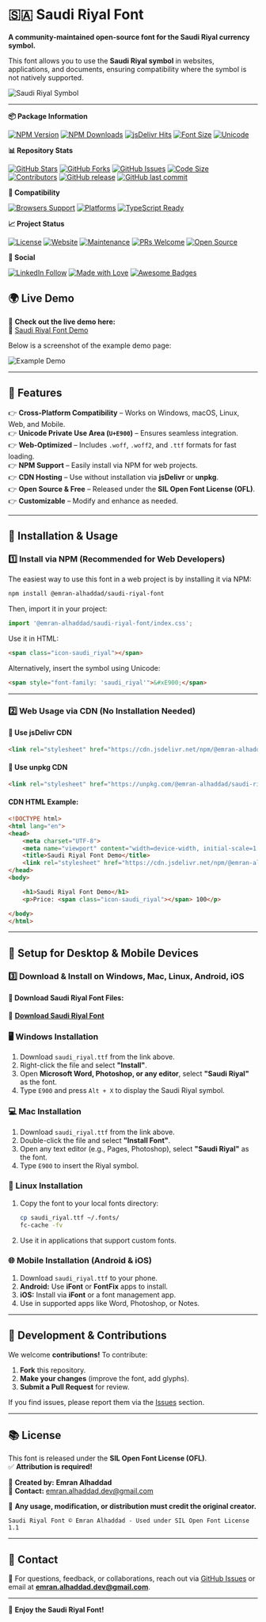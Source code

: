 # 🇸🇦 Saudi Riyal Font  

**A community-maintained open-source font for the Saudi Riyal currency symbol.**  

This font allows you to use the **Saudi Riyal symbol** in websites, applications, and documents, ensuring compatibility where the symbol is not natively supported.  

![Saudi Riyal Symbol](examples/saudi_riyal-sample.jpg)

---

**📦 Package Information**

[![NPM Version](https://img.shields.io/npm/v/@emran-alhaddad/saudi-riyal-font)](https://www.npmjs.com/package/@emran-alhaddad/saudi-riyal-font)
[![NPM Downloads](https://img.shields.io/npm/dt/@emran-alhaddad/saudi-riyal-font?label=npm%20downloads)](https://www.npmjs.com/package/@emran-alhaddad/saudi-riyal-font)
[![jsDelivr Hits](https://img.shields.io/jsdelivr/npm/hm/@emran-alhaddad/saudi-riyal-font)](https://www.jsdelivr.com/package/npm/@emran-alhaddad/saudi-riyal-font)
[![Font Size](https://img.shields.io/badge/Font%20Size-Lightweight-success)](https://github.com/emran-alhaddad/Saudi-Riyal-Font)
[![Unicode](https://img.shields.io/badge/Unicode-U%2BE900-blueviolet)](https://emran-alhaddad.github.io/Saudi-Riyal-Font/examples/demo.html)

**📊 Repository Stats**

[![GitHub Stars](https://img.shields.io/github/stars/emran-alhaddad/Saudi-Riyal-Font)](https://github.com/emran-alhaddad/Saudi-Riyal-Font/stargazers)
[![GitHub Forks](https://img.shields.io/github/forks/emran-alhaddad/Saudi-Riyal-Font)](https://github.com/emran-alhaddad/Saudi-Riyal-Font/network/members)
[![GitHub Issues](https://img.shields.io/github/issues/emran-alhaddad/Saudi-Riyal-Font)](https://github.com/emran-alhaddad/Saudi-Riyal-Font/issues)
[![Code Size](https://img.shields.io/github/languages/code-size/emran-alhaddad/Saudi-Riyal-Font)](https://github.com/emran-alhaddad/Saudi-Riyal-Font)
[![Contributors](https://img.shields.io/github/contributors/emran-alhaddad/Saudi-Riyal-Font)](https://github.com/emran-alhaddad/Saudi-Riyal-Font/graphs/contributors)
[![GitHub release](https://img.shields.io/github/release/emran-alhaddad/Saudi-Riyal-Font)](https://github.com/emran-alhaddad/Saudi-Riyal-Font/releases)
[![GitHub last commit](https://img.shields.io/github/last-commit/emran-alhaddad/Saudi-Riyal-Font)](https://github.com/emran-alhaddad/Saudi-Riyal-Font/commits)

**🔄 Compatibility**

[![Browsers Support](https://img.shields.io/badge/Browsers-Chrome%20%7C%20Firefox%20%7C%20Safari%20%7C%20Edge-brightgreen)](https://emran-alhaddad.github.io/Saudi-Riyal-Font/examples/demo.html)
[![Platforms](https://img.shields.io/badge/Platforms-Windows%20%7C%20Mac%20%7C%20Linux%20%7C%20Android%20%7C%20iOS-blue)](https://github.com/emran-alhaddad/Saudi-Riyal-Font)
[![TypeScript Ready](https://img.shields.io/badge/TypeScript-Ready-blue)](https://www.typescriptlang.org/)

**📈 Project Status**

[![License](https://img.shields.io/badge/license-OFL--1.1-blue)](https://github.com/emran-alhaddad/Saudi-Riyal-Font/blob/main/LICENSE.txt)
[![Website](https://img.shields.io/website?url=https%3A%2F%2Femran-alhaddad.github.io%2FSaudi-Riyal-Font%2Fexamples%2Fdemo.html)](https://emran-alhaddad.github.io/Saudi-Riyal-Font/examples/demo.html)
[![Maintenance](https://img.shields.io/badge/Maintained%3F-yes-green.svg)](https://github.com/emran-alhaddad/Saudi-Riyal-Font/graphs/commit-activity)
[![PRs Welcome](https://img.shields.io/badge/PRs-welcome-brightgreen.svg)](https://github.com/emran-alhaddad/Saudi-Riyal-Font/pulls)
[![Open Source](https://badges.frapsoft.com/os/v1/open-source.svg?v=103)](https://opensource.org/)

**👥 Social**

[![LinkedIn Follow](https://img.shields.io/badge/LinkedIn-Follow-blue?style=social&logo=linkedin)](https://www.linkedin.com/in/emran-alhaddad/)
[![Made with Love](https://img.shields.io/badge/Made%20with-❤️-red)](https://github.com/emran-alhaddad)
[![Awesome Badges](https://img.shields.io/badge/badges-awesome-green.svg)](https://github.com/emran-alhaddad/Saudi-Riyal-Font)

## 🌍 Live Demo  
🎉 **Check out the live demo here:**  
🔗 [Saudi Riyal Font Demo](https://emran-alhaddad.github.io/Saudi-Riyal-Font/examples/demo.html)  

Below is a screenshot of the example demo page:  

![Example Demo](examples/example-demo.png)

---

## 📌 Features  
👉 **Cross-Platform Compatibility** – Works on Windows, macOS, Linux, Web, and Mobile.  
👉 **Unicode Private Use Area (`U+E900`)** – Ensures seamless integration.  
👉 **Web-Optimized** – Includes `.woff`, `.woff2`, and `.ttf` formats for fast loading.  
👉 **NPM Support** – Easily install via NPM for web projects.  
👉 **CDN Hosting** – Use without installation via **jsDelivr** or **unpkg**.  
👉 **Open Source & Free** – Released under the **SIL Open Font License (OFL)**.  
👉 **Customizable** – Modify and enhance as needed.  

---

## 💍 Installation & Usage  

### **1️⃣ Install via NPM (Recommended for Web Developers)**  
The easiest way to use this font in a web project is by installing it via NPM:  

```sh
npm install @emran-alhaddad/saudi-riyal-font
```

Then, import it in your project:  

```js
import '@emran-alhaddad/saudi-riyal-font/index.css';
```

Use it in HTML:  

```html
<span class="icon-saudi_riyal"></span>
```

Alternatively, insert the symbol using Unicode:  

```html
<span style="font-family: 'saudi_riyal'">&#xE900;</span>
```

---

### **2️⃣ Web Usage via CDN (No Installation Needed)**  

#### **📌 Use jsDelivr CDN**
```html
<link rel="stylesheet" href="https://cdn.jsdelivr.net/npm/@emran-alhaddad/saudi-riyal-font/index.css">
```

#### **📌 Use unpkg CDN**
```html
<link rel="stylesheet" href="https://unpkg.com/@emran-alhaddad/saudi-riyal-font/index.css">
```

#### **CDN HTML Example:**
```html
<!DOCTYPE html>
<html lang="en">
<head>
    <meta charset="UTF-8">
    <meta name="viewport" content="width=device-width, initial-scale=1.0">
    <title>Saudi Riyal Font Demo</title>
    <link rel="stylesheet" href="https://cdn.jsdelivr.net/npm/@emran-alhaddad/saudi-riyal-font/index.css">
</head>
<body>

    <h1>Saudi Riyal Font Demo</h1>
    <p>Price: <span class="icon-saudi_riyal"></span> 100</p>

</body>
</html>
```

---

## 📝 Setup for Desktop & Mobile Devices  

### **3️⃣ Download & Install on Windows, Mac, Linux, Android, iOS**  
#### **📂 Download Saudi Riyal Font Files:**  
📂 **[Download Saudi Riyal Font](https://github.com/emran-alhaddad/Saudi-Riyal-Font/blob/main/fonts/saudi_riyal.ttf)**  

### **🖥 Windows Installation**  
1. Download `saudi_riyal.ttf` from the link above.  
2. Right-click the file and select **"Install"**.  
3. Open **Microsoft Word, Photoshop, or any editor**, select **"Saudi Riyal"** as the font.  
4. Type `E900` and press `Alt + X` to display the Saudi Riyal symbol.  

### **💻 Mac Installation**  
1. Download `saudi_riyal.ttf` from the link above.  
2. Double-click the file and select **"Install Font"**.  
3. Open any text editor (e.g., Pages, Photoshop), select **"Saudi Riyal"** as the font.  
4. Type `E900` to insert the Riyal symbol.  

### **🐧 Linux Installation**  
1. Copy the font to your local fonts directory:  
   ```sh
   cp saudi_riyal.ttf ~/.fonts/
   fc-cache -fv
   ```  
2. Use it in applications that support custom fonts.  

### **🌐 Mobile Installation (Android & iOS)**  
1. Download `saudi_riyal.ttf` to your phone.  
2. **Android:** Use **iFont** or **FontFix** apps to install.  
3. **iOS:** Install via **iFont** or a font management app.  
4. Use in supported apps like Word, Photoshop, or Notes.  

---

## 🌟 Development & Contributions  
We welcome **contributions!** To contribute:  
1. **Fork** this repository.  
2. **Make your changes** (improve the font, add glyphs).  
3. **Submit a Pull Request** for review.  

If you find issues, please report them via the [Issues](https://github.com/emran-alhaddad/saudi-riyal-font/issues) section.  

---

## 📚 License  
This font is released under the **SIL Open Font License (OFL)**.  
✅ **Attribution is required!**  

📌 **Created by:** **Emran Alhaddad**  
📧 **Contact:** emran.alhaddad.dev@gmail.com  

📢 **Any usage, modification, or distribution must credit the original creator.**  
```
Saudi Riyal Font © Emran Alhaddad - Used under SIL Open Font License 1.1
```

---

## 📧 Contact  
📩 For questions, feedback, or collaborations, reach out via [GitHub Issues](https://github.com/emran-alhaddad/saudi-riyal-font/issues) or email at **emran.alhaddad.dev@gmail.com**.  

---

🚀 **Enjoy the Saudi Riyal Font!**  

